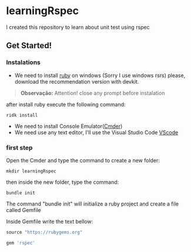 # learningRspec
I created this repository to learn about unit test using rspec

## Get Started!
### Instalations
* We need to install [ruby](https://rubyinstaller.org/downloads/) on windows (Sorry I use windows rsrs)
please, download the recommendation version with devkit.

> **Observação:** Attention! close any prompt before instalation

after install ruby execute the following command:
```
ridk install 
```
* We need to install Console Emulator([Cmder](https://cmder.net/)) 
* We need use any text editor, I'll use the Visual Studio Code [VScode](https://code.visualstudio.com/)

### first step 
Open the Cmder and type the command to create a new folder:
```
mkdir learningRspec
```
then inside the new folder, type the command:
```
bundle init
``` 
The command "bundle init" will initialize a ruby project and create a file called Gemfile

Inside Gemfile write the text bellow: 
```ruby
source "https://rubygems.org"

gem 'rspec'
```

